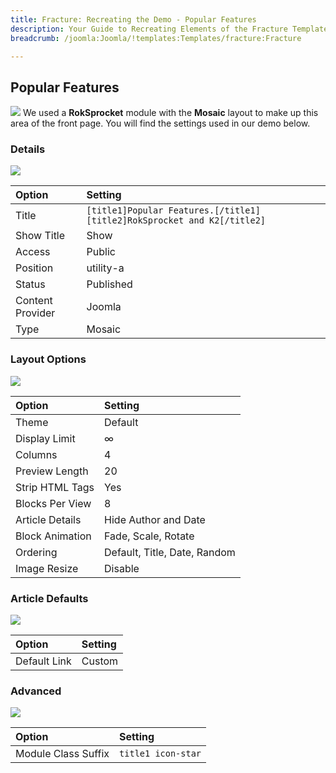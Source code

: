 ```yaml
---
title: Fracture: Recreating the Demo - Popular Features
description: Your Guide to Recreating Elements of the Fracture Template for Joomla
breadcrumb: /joomla:Joomla/!templates:Templates/fracture:Fracture

---
```


Popular Features
-----
![][demo]
We used a **RokSprocket** module with the **Mosaic** layout to make up this area of the front page. You will find the settings used in our demo below.

### Details
![][demo2]

| Option           | Setting                                                                 |  
| :--------------- | :---------------------------------------------------------------------- |  
| Title            | `[title1]Popular Features.[/title1][title2]RokSprocket and K2[/title2]` |  
| Show Title       | Show                                                                    |  
| Access           | Public                                                                  |  
| Position         | utility-a                                                               |  
| Status           | Published                                                               |  
| Content Provider | Joomla                                                                  |  
| Type             | Mosaic                                                                  |  

### Layout Options
![][demo3]

| Option          | Setting                      |  
| :-------------- | :--------------------------- |  
| Theme           | Default                      |  
| Display Limit   | ∞                            |  
| Columns         | 4                            |  
| Preview Length  | 20                           |  
| Strip HTML Tags | Yes                          |  
| Blocks Per View | 8                            |  
| Article Details | Hide Author and Date         |  
| Block Animation | Fade, Scale, Rotate          |  
| Ordering        | Default, Title, Date, Random |  
| Image Resize    | Disable                      |  

### Article Defaults
![][demo4]

| Option        | Setting  |  
| :------------ | :--------|  
| Default Link  | Custom   |  

### Advanced
![][demo5]

| Option              | Setting            |  
| :------------------ | :----------------- |  
| Module Class Suffix | `title1 icon-star` |  

[demo]: assets/demo_5.jpeg
[demo2]: assets/popular_1.jpeg
[demo3]: assets/popular_2.jpeg
[demo4]: assets/popular_3.jpeg
[demo5]: assets/popular_4.jpeg